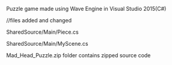 Puzzle game made using Wave Engine in Visual Studio 2015(C#)


//files added and changed

SharedSource/Main/Piece.cs

SharedSource/Main/MyScene.cs


Mad_Head_Puzzle.zip folder contains zipped source code
